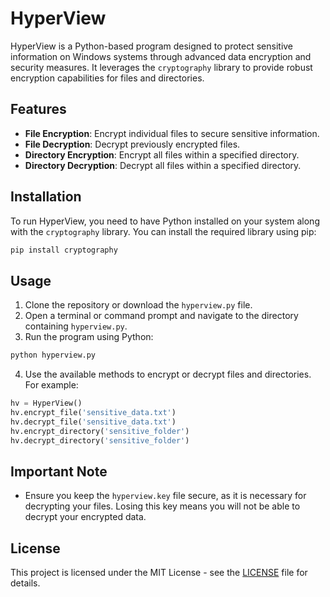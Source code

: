 # HyperView

HyperView is a Python-based program designed to protect sensitive information on Windows systems through advanced data encryption and security measures. It leverages the `cryptography` library to provide robust encryption capabilities for files and directories.

## Features

- **File Encryption**: Encrypt individual files to secure sensitive information.
- **File Decryption**: Decrypt previously encrypted files.
- **Directory Encryption**: Encrypt all files within a specified directory.
- **Directory Decryption**: Decrypt all files within a specified directory.

## Installation

To run HyperView, you need to have Python installed on your system along with the `cryptography` library. You can install the required library using pip:

```bash
pip install cryptography
```

## Usage

1. Clone the repository or download the `hyperview.py` file.
2. Open a terminal or command prompt and navigate to the directory containing `hyperview.py`.
3. Run the program using Python:

```bash
python hyperview.py
```

4. Use the available methods to encrypt or decrypt files and directories. For example:

```python
hv = HyperView()
hv.encrypt_file('sensitive_data.txt')
hv.decrypt_file('sensitive_data.txt')
hv.encrypt_directory('sensitive_folder')
hv.decrypt_directory('sensitive_folder')
```

## Important Note

- Ensure you keep the `hyperview.key` file secure, as it is necessary for decrypting your files. Losing this key means you will not be able to decrypt your encrypted data.

## License

This project is licensed under the MIT License - see the [LICENSE](LICENSE) file for details.